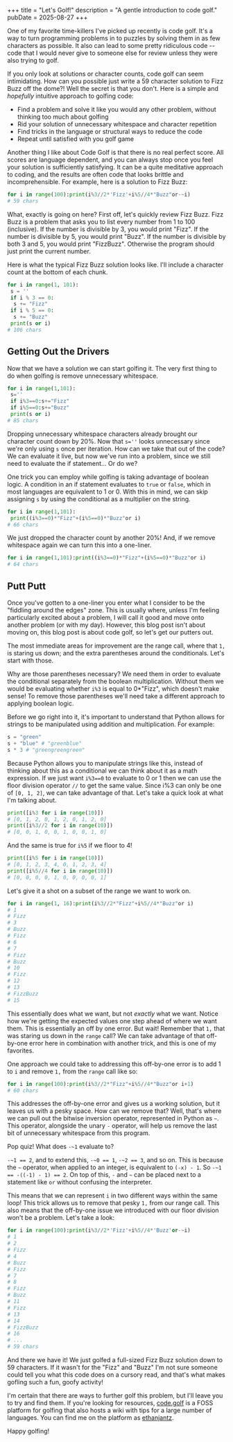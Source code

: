 +++
title = "Let's Golf!"
description = "A gentle introduction to code golf."
pubDate = 2025-08-27
+++

One of my favorite time-killers I've picked up recently is code golf. It's a way to turn programming problems in to puzzles by solving them in as few characters as possible. It also can lead to some pretty ridiculous code -- code that I would never give to someone else for review unless they were also trying to golf.

If you only look at solutions or character counts, code golf can seem intimidating. How can you possible just write a 59 character solution to Fizz Buzz off the dome?! Well the secret is that you don't. Here is a simple and _hopefully_ intuitive approach to golfing code:

- Find a problem and solve it like you would any other problem, without thinking too much about golfing
- Rid your solution of unnecessary whitespace and character repetition
- Find tricks in the language or structural ways to reduce the code
- Repeat until satisfied with you golf game

Another thing I like about Code Golf is that there is no real perfect score. All scores are language dependent, and you can always stop once you feel your solution is sufficiently satisfying. It can be a quite meditative approach to coding, and the results are often code that looks brittle and incomprehensible. For example, here is a solution to Fizz Buzz:

```python
for i in range(100):print(i%3//2*'Fizz'+i%5//4*"Buzz"or-~i)
# 59 chars
```

What, exactly is going on here? First off, let's quickly review Fizz Buzz. Fizz Buzz is a problem that asks you to list every number from 1 to 100 (inclusive). If the number is divisible by 3, you would print "Fizz". If the number is divisible by 5, you would print "Buzz". If the number is divisible by both 3 and 5, you would print "FizzBuzz". Otherwise the program should just print the current number.

Here is what the typical Fizz Buzz solution looks like. I'll include a character count at the bottom of each chunk.

```python
for i in range(1, 101):
 s = ''
 if i % 3 == 0:
  s += "Fizz"
 if i % 5 == 0:
  s += "Buzz"
 print(s or i)
# 106 chars
```

## Getting Out the Drivers

Now that we have a solution we can start golfing it. The very first thing to do when golfing is remove unnecessary whitespace.

```python
for i in range(1,101):
 s=''
 if i%3==0:s+="Fizz"
 if i%5==0:s+="Buzz"
 print(s or i)
# 85 chars
```

Dropping unnecessary whitespace characters already brought our character count down by 20%. Now that `s=''` looks unnecessary since we're only using `s` once per iteration. How can we take that out of the code? We can evaluate it live, but now we've run into a problem, since we still need to evaluate the if statement... Or do we?

One trick you can employ while golfing is taking advantage of boolean logic. A condition in an if statement evaluates to `true` or `false`, which in most languages are equivalent to 1 or 0. With this in mind, we can skip assigning `s` by using the conditional as a multiplier on the string.

```python
for i in range(1,101):
 print((i%3==0)*"Fizz"+(i%5==0)*"Buzz"or i)
# 66 chars
```

We just dropped the character count by another 20%! And, if we remove whitespace again we can turn this into a one-liner.

```python
for i in range(1,101):print((i%3==0)*"Fizz"+(i%5==0)*"Buzz"or i)
# 64 chars
```

## Putt Putt

Once you've gotten to a one-liner you enter what I consider to be the "fiddling around the edges" zone. This is usually where, unless I'm feeling particularly excited about a problem, I will call it good and move onto another problem (or with my day). However, this blog post isn't about moving on, this blog post is about code golf, so let's get our putters out.

The most immediate areas for improvement are the range call, where that `1,` is staring us down; and the extra parentheses around the conditionals. Let's start with those.

Why are those parentheses necessary? We need them in order to evaluate the conditional separately from the boolean multiplication. Without them we would be evaluating whether `i%3` is equal to 0\*"Fizz", which doesn't make sense! To remove those parentheses we'll need take a different approach to applying boolean logic.

Before we go right into it, it's important to understand that Python allows for strings to be manipulated using addition and multiplication. For example:

```python
s = "green"
s + "blue" # "greenblue"
s * 3 # "greengreengreen"
```

Because Python allows you to manipulate strings like this, instead of thinking about this as a conditional we can think about it as a math expression. If we just want `i%3==0` to evaluate to 0 or 1 then we can use the floor division operator `//` to get the same value. Since i%3 can only be one of `[0, 1, 2]`, we can take advantage of that. Let's take a quick look at what I'm talking about.

```python
print([i%3 for i in range(10)])
# [0, 1, 2, 0, 1, 2, 0, 1, 2, 0]
print([i%3//2 for i in range(10)])
# [0, 0, 1, 0, 0, 1, 0, 0, 1, 0]
```

And the same is true for `i%5` if we floor to 4!

```python
print([i%5 for i in range(10)])
# [0, 1, 2, 3, 4, 0, 1, 2, 3, 4]
print([i%5//4 for i in range(10)])
# [0, 0, 0, 0, 1, 0, 0, 0, 0, 1]
```

Let's give it a shot on a subset of the range we want to work on.

```python
for i in range(1, 16):print(i%3//2*"Fizz"+i%5//4*"Buzz"or i)
# 1
# Fizz
# 3
# Buzz
# Fizz
# 6
# 7
# Fizz
# Buzz
# 10
# Fizz
# 12
# 13
# FizzBuzz
# 15
```

This essentially does what we want, but not _exactly_ what we want. Notice how we're getting the expected values one step ahead of where we want them. This is essentially an off by one error. But wait! Remember that `1,` that was staring us down in the `range` call? We can take advantage of that off-by-one error here in combination with another trick, and this is one of my favorites.

One approach we could take to addressing this off-by-one error is to add 1 to `i` and remove `1,` from the `range` call like so:

```python
for i in range(100):print(i%3//2*"Fizz"+i%5//4*"Buzz"or i+1)
# 60 chars
```

This addresses the off-by-one error and gives us a working solution, but it leaves us with a pesky space. How can we remove that? Well, that's where we can pull out the bitwise inversion operator, represented in Python as `~`. This operator, alongside the unary `-` operator, will help us remove the last bit of unnecessary whitespace from this program.

Pop quiz! What does `-~1` evaluate to?

`-~1 == 2`, and to extend this, `-~0 == 1`, `-~2 == 3`, and so on. This is because the `~` operator, when applied to an integer, is equivalent to `(-x) - 1`. So `-~1 == -((-1) - 1) == 2`. On top of this, `-` and `~` can be placed next to a statement like `or` without confusing the interpreter.

This means that we can represent `i` in two different ways within the same loop! This trick allows us to remove that pesky `1,` from our range call. This also means that the off-by-one issue we introduced with our floor division won't be a problem. Let's take a look:

```python
for i in range(100):print(i%3//2*'Fizz'+i%5//4*'Buzz'or-~i)
# 1
# 2
# Fizz
# 4
# Buzz
# Fizz
# 7
# 8
# Fizz
# Buzz
# 11
# Fizz
# 13
# 14
# FizzBuzz
# 16
# ...
# 59 chars
```

And there we have it! We just golfed a full-sized Fizz Buzz solution down to 59 characters. If it wasn't for the "Fizz" and "Buzz" I'm not sure someone could tell you what this code does on a cursory read, and that's what makes gofling such a fun, goofy activity!

I'm certain that there are ways to further golf this problem, but I'll leave you to try and find them. If you're looking for resources, [code.golf](https://code.golf) is a FOSS platform for golfing that also hosts a wiki with tips for a large number of languages. You can find me on the platform as [ethanjantz](https://code.golf/golfers/EthanJantz).

Happy golfing!
